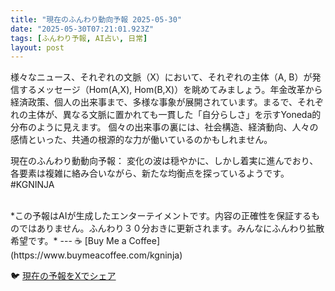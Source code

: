 ```yaml
---
title: "現在のふんわり動向予報 2025-05-30"
date: "2025-05-30T07:21:01.923Z"
tags: [ふんわり予報, AI占い, 日常]
layout: post
---
```



様々なニュース、それぞれの文脈（X）において、それぞれの主体（A, B）が発信するメッセージ（Hom(A,X), Hom(B,X)）を眺めてみましょう。年金改革から経済政策、個人の出来事まで、多様な事象が展開されています。まるで、それぞれの主体が、異なる文脈に置かれても一貫した「自分らしさ」を示すYoneda的分布のように見えます。  個々の出来事の裏には、社会構造、経済動向、人々の感情といった、共通の根源的な力が働いているのかもしれません。


現在のふんわり動動向予報：
変化の波は穏やかに、しかし着実に進んでおり、各要素は複雑に絡み合いながら、新たな均衡点を探っているようです。#KGNINJA

<br>
*この予報はAIが生成したエンターテイメントです。内容の正確性を保証するものではありません。ふんわり３０分おきに更新されます。みんなにふんわり拡散希望です。*
---
☕️ [Buy Me a Coffee](https://www.buymeacoffee.com/kgninja)

🐦 [現在の予報をXでシェア](https://twitter.com/intent/tweet?text=%E7%8F%BE%E5%9C%A8%E3%81%AE%E3%81%B5%E3%82%93%E3%82%8F%E3%82%8A%E4%BA%88%E5%A0%B1%3A%20%E3%80%8C%E6%A7%98%E3%80%85%E3%81%AA%E3%83%8B%E3%83%A5%E3%83%BC%E3%82%B9%E3%80%81%E3%81%9D%E3%82%8C%E3%81%9E%E3%82%8C%E3%81%AE%E6%96%87%E8%84%88%EF%BC%88X%EF%BC%89%E3%81%AB%E3%81%8A%E3%81%84%E3%81%A6%E3%80%81%E3%81%9D%E3%82%8C%E3%81%9E%E3%82%8C%E3%81%AE%E4%B8%BB%E4%BD%93%EF%BC%88A%2C%20B%EF%BC%89%E3%81%8C%E7%99%BA%E4%BF%A1%E3%81%99%E3%82%8B%E3%83%A1%E3%83%83%E3%82%BB%E3%83%BC%E3%82%B8%EF%BC%88Hom(A%2CX)%2C%20Hom(B%2CX)%EF%BC%89%E3%82%92%E7%9C%BA%E3%82%81%E3%81%A6%E3%81%BF%E3%81%BE%E3%81%97%E3%82%87%E3%81%86%E3%80%82%E3%80%8D%23KGNINJA%20%E7%B6%9A%E3%81%8D%E3%81%AF%E3%83%96%E3%83%AD%E3%82%B0%E3%81%A7%EF%BC%81%F0%9F%91%87&url=https%3A%2F%2Fkg-ninja.github.io%2FFunwariyoso%2F)
